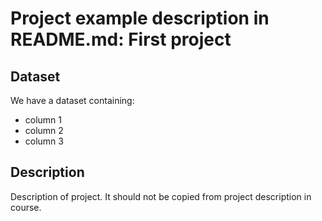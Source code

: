 # Project example description in README.md: First project


## Dataset

We have a dataset containing:
- column 1
- column 2
- column 3


## Description

Description of project. It should not be copied from project description in course.